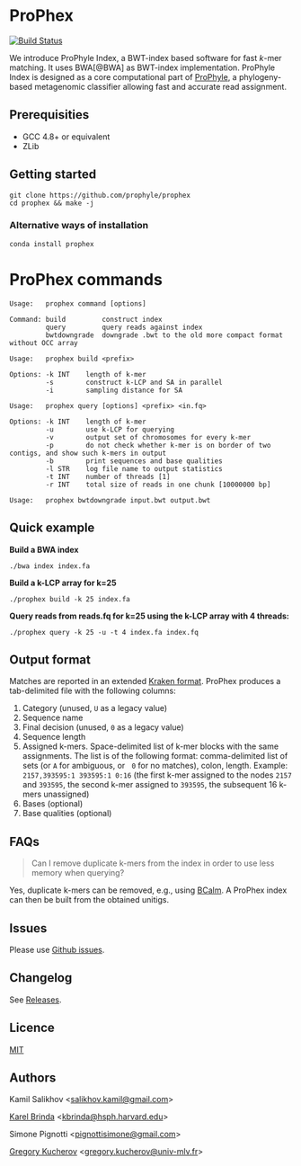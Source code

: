 # ProPhex

[![Build Status](https://travis-ci.org/prophyle/prophex.svg?branch=master)](https://travis-ci.org/prophyle/prophex)

We introduce ProPhyle Index, a BWT-index based software for fast *k*-mer matching. It uses BWA[@BWA] as BWT-index implementation. ProPhyle Index is designed as a core computational part of [ProPhyle](https://prophyle.github.io), a phylogeny-based metagenomic classifier allowing fast and accurate read assignment.


## Prerequisities

* GCC 4.8+ or equivalent
* ZLib


## Getting started

```
git clone https://github.com/prophyle/prophex
cd prophex && make -j
```

### Alternative ways of installation

```
conda install prophex
```

# ProPhex commands

```
Usage:   prophex command [options]

Command: build         construct index
         query         query reads against index
         bwtdowngrade  downgrade .bwt to the old more compact format without OCC array
```

```
Usage:   prophex build <prefix>

Options: -k INT    length of k-mer
         -s        construct k-LCP and SA in parallel
         -i        sampling distance for SA
```

```
Usage:   prophex query [options] <prefix> <in.fq>

Options: -k INT    length of k-mer
         -u        use k-LCP for querying
         -v        output set of chromosomes for every k-mer
         -p        do not check whether k-mer is on border of two contigs, and show such k-mers in output
         -b        print sequences and base qualities
         -l STR    log file name to output statistics
         -t INT    number of threads [1]
         -r INT    total size of reads in one chunk [10000000 bp]
```

```
Usage:   prophex bwtdowngrade input.bwt output.bwt
```


## Quick example

**Build a BWA index**

```
./bwa index index.fa
```

**Build a k-LCP array for k=25**

```
./prophex build -k 25 index.fa
```

**Query reads from reads.fq for k=25 using the k-LCP array with 4 threads:**

```
./prophex query -k 25 -u -t 4 index.fa index.fq
```


## Output format

Matches are reported in an extended
[Kraken format](http://ccb.jhu.edu/software/kraken/MANUAL.html#output-format).
ProPhex produces a tab-delimited file with the following columns:

1. Category (unused, `U` as a legacy value)
2. Sequence name
3. Final decision (unused, `0` as a legacy value)
4. Sequence length
5. Assigned k-mers. Space-delimited list of k-mer blocks with the same assignments. The list is of
   the following format: comma-delimited list of sets (or `A` for ambiguous, or
   `0` for no matches), colon, length. Example: `2157,393595:1 393595:1 0:16` (the first k-mer assigned to the nodes `2157` and `393595`, the second k-mer assigned to `393595`, the subsequent 16 k-mers unassigned)
6. Bases (optional)
7. Base qualities (optional)


## FAQs

> Can I remove duplicate k-mers from the index in order to use less memory when querying?

Yes, duplicate k-mers can be removed, e.g., using
[BCalm](https://github.com/GATB/bcalm). A ProPhex index can then be built from
the obtained unitigs.


## Issues

Please use [Github issues](https://github.com/prophyle/prophex/issues).


## Changelog

See [Releases](https://github.com/prophyle/prophex/releases).


## Licence

[MIT](https://github.com/prophyle/prophex/blob/master/LICENSE)


## Authors

Kamil Salikhov \<salikhov.kamil@gmail.com\>

[Karel Brinda](http://brinda.cz) \<kbrinda@hsph.harvard.edu\>

Simone Pignotti \<pignottisimone@gmail.com\>

[Gregory Kucherov](http://igm.univ-mlv.fr/~koutcher/) \<gregory.kucherov@univ-mlv.fr\>

